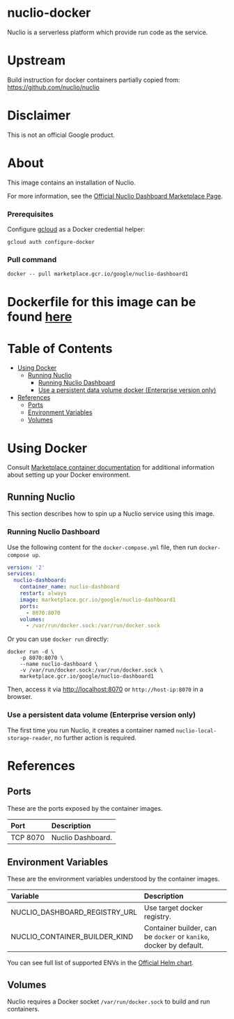 nuclio-docker
============

Nuclio is a serverless platform which provide run code as the service.

# Upstream
Build instruction for docker containers partially copied from:
https://github.com/nuclio/nuclio

# Disclaimer
This is not an official Google product.

# <a name="about"></a>About

This image contains an installation of Nuclio.

For more information, see the [Official Nuclio Dashboard Marketplace Page](https://console.cloud.google.com/marketplace/product/google/nuclio-dashboard1).

### Prerequisites

Configure [gcloud](https://cloud.google.com/sdk/gcloud/) as a Docker credential helper:

```shell
gcloud auth configure-docker
```
### Pull command

```shell
docker -- pull marketplace.gcr.io/google/nuclio-dashboard1
```
Dockerfile for this image can be found [here](https://github.com/GoogleCloudPlatform/click-to-deploy/tree/master/docker/nuclio/nuclio_builder/)
=======


# <a name="table-of-contents"></a>Table of Contents
* [Using Docker](#using-docker)
  * [Running Nuclio](#running-nuclio-docker)
    * [Running Nuclio Dashboard](#Running-Nuclio-Dashboard)
    * [Use a persistent data volume docker (Enterprise version only)](#Use-a-persistent-data-volume)
* [References](#references)
  * [Ports](#references-ports)
  * [Environment Variables](#references-environment-variables)
  * [Volumes](#references-volumes)

# <a name="using-docker"></a>Using Docker

Consult [Marketplace container documentation](https://cloud.google.com/marketplace/docs/container-images)
for additional information about setting up your Docker environment.

## <a name="runnig-nuclio-docker"></a>Running Nuclio

This section describes how to spin up a Nuclio service using this image.

### <a name="Running-Nuclio-Dashboard"></a>Running Nuclio Dashboard

Use the following content for the `docker-compose.yml` file, then run `docker-compose up`.

```yaml
version: '2'
services:
  nuclio-dashboard:
    container_name: nuclio-dashboard
    restart: always
    image: marketplace.gcr.io/google/nuclio-dashboard1
    ports:
      - 8070:8070
    volumes:
      - /var/run/docker.sock:/var/run/docker.sock
```

Or you can use `docker run` directly:

```shell
docker run -d \
    -p 8070:8070 \
    --name nuclio-dashboard \
    -v /var/run/docker.sock:/var/run/docker.sock \
    marketplace.gcr.io/google/nuclio-dashboard1
```

Then, access it via [http://localhost:8070](http://localhost:8070) or `http://host-ip:8070` in a browser.

### <a name="use-a-persistent-data-volume-docker"></a>Use a persistent data volume (Enterprise version only)

The first time you run Nuclio, it creates a container named `nuclio-local-storage-reader`, no further action is required.

# <a name="references"></a>References

## <a name="references-ports"></a>Ports

These are the ports exposed by the container images.

| **Port** | **Description**   |
| :------- | :---------------- |
| TCP 8070 | Nuclio Dashboard. |

## <a name="references-environment-variables"></a>Environment Variables

These are the environment variables understood by the container images.

| **Variable**                  | **Description**                                                    |
| :---------------------------- | :----------------------------------------------------------------- |
| NUCLIO_DASHBOARD_REGISTRY_URL | Use target docker registry.                                        |
| NUCLIO_CONTAINER_BUILDER_KIND | Container builder, can be `docker` or `kaniko`, docker by default. |

You can see full list of supported ENVs in the [Official Helm chart](https://github.com/nuclio/nuclio/blob/master/hack/k8s/helm/nuclio/templates/deployment/dashboard.yaml).

## <a name="references-volumes"></a>Volumes

Nuclio requires a Docker socket `/var/run/docker.sock` to build and run containers. 

